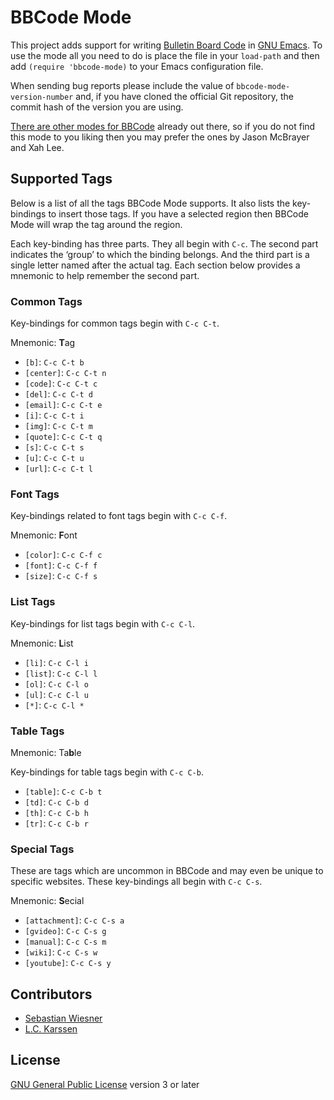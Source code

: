 BBCode Mode
===========

This project adds support for writing [Bulletin Board Code][bbc] in
[GNU Emacs][emacs].  To use the mode all you need to do is place the
file in your `load-path` and then add `(require 'bbcode-mode)` to your
Emacs configuration file.

When sending bug reports please include the value of
`bbcode-mode-version-number` and, if you have cloned the official Git
repository, the commit hash of the version you are using.

[There are other modes for BBCode][ew-bbcode] already out there, so if
you do not find this mode to you liking then you may prefer the ones
by Jason McBrayer and Xah Lee.


Supported Tags
--------------

Below is a list of all the tags BBCode Mode supports.  It also lists
the key-bindings to insert those tags.  If you have a selected region
then BBCode Mode will wrap the tag around the region.

Each key-binding has three parts.  They all begin with `C-c`.  The
second part indicates the ‘group’ to which the binding belongs.  And
the third part is a single letter named after the actual tag.  Each
section below provides a mnemonic to help remember the second part.

### Common Tags ###

Key-bindings for common tags begin with `C-c C-t`.

Mnemonic: <strong>T</strong>ag

* `[b]`: `C-c C-t b`
* `[center]`: `C-c C-t n`
* `[code]`: `C-c C-t c`
* `[del]`: `C-c C-t d`
* `[email]`: `C-c C-t e`
* `[i]`: `C-c C-t i`
* `[img]`: `C-c C-t m`
* `[quote]`: `C-c C-t q`
* `[s]`: `C-c C-t s`
* `[u]`: `C-c C-t u`
* `[url]`: `C-c C-t l`

### Font Tags ###

Key-bindings related to font tags begin with `C-c C-f`.

Mnemonic: <strong>F</strong>ont

* `[color]`: `C-c C-f c`
* `[font]`: `C-c C-f f`
* `[size]`: `C-c C-f s`

### List Tags ###

Key-bindings for list tags begin with `C-c C-l`.

Mnemonic: <strong>L</strong>ist

* `[li]`: `C-c C-l i`
* `[list]`: `C-c C-l l`
* `[ol]`: `C-c C-l o`
* `[ul]`: `C-c C-l u`
* `[*]`: `C-c C-l *`

### Table Tags ###

Mnemonic: Ta<strong>b</strong>le

Key-bindings for table tags begin with `C-c C-b`.

* `[table]`: `C-c C-b t`
* `[td]`: `C-c C-b d`
* `[th]`: `C-c C-b h`
* `[tr]`: `C-c C-b r`

### Special Tags ###

These are tags which are uncommon in BBCode and may even be unique to
specific websites.  These key-bindings all begin with `C-c C-s`.

Mnemonic: <strong>S</strong>ecial

* `[attachment]`: `C-c C-s a`
* `[gvideo]`: `C-c C-s g`
* `[manual]`: `C-c C-s m`
* `[wiki]`: `C-c C-s w`
* `[youtube]`: `C-c C-s y`


Contributors
------------

* [Sebastian Wiesner](https://github.com/lunaryorn)
* [L.C. Karssen](https://github.com/lckarssen)


License
-------

[GNU General Public License][gpl] version 3 or later



[bbc]: http://bbcode.org/
[emacs]: http://www.gnu.org/software/emacs/
[gpl]: http://www.gnu.org/copyleft/gpl.html
[ew-bbcode]: http://www.emacswiki.org/emacs/BbCode
